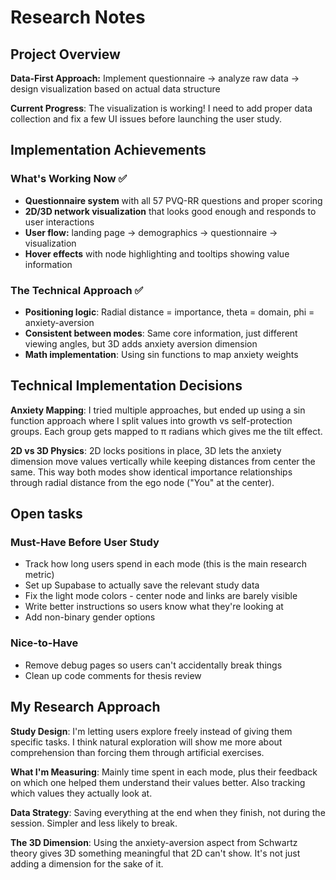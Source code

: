 # Research Notes

## Project Overview

**Data-First Approach:** Implement questionnaire → analyze raw data → design visualization based on actual data structure

**Current Progress**: The visualization is working! I need to add proper data collection and fix a few UI issues before launching the user study.

## Implementation Achievements

### What's Working Now ✅

- **Questionnaire system** with all 57 PVQ-RR questions and proper scoring
- **2D/3D network visualization** that looks good enough and responds to user interactions
- **User flow:** landing page → demographics → questionnaire → visualization
- **Hover effects** with node highlighting and tooltips showing value information

### The Technical Approach ✅

- **Positioning logic**: Radial distance = importance, theta = domain, phi = anxiety-aversion
- **Consistent between modes**: Same core information, just different viewing angles, but 3D adds anxiety aversion dimension
- **Math implementation**: Using sin functions to map anxiety weights

## Technical Implementation Decisions

**Anxiety Mapping**: I tried multiple approaches, but ended up using a sin function approach where I split values into growth vs self-protection groups. Each group gets mapped to π radians which gives me the tilt effect.

**2D vs 3D Physics**: 2D locks positions in place, 3D lets the anxiety dimension move values vertically while keeping distances from center the same. This way both modes show identical importance relationships through radial distance from the ego node ("You" at the center).

## Open tasks

### Must-Have Before User Study

- Track how long users spend in each mode (this is the main research metric)
- Set up Supabase to actually save the relevant study data
- Fix the light mode colors - center node and links are barely visible
- Write better instructions so users know what they're looking at
- Add non-binary gender options

### Nice-to-Have

- Remove debug pages so users can't accidentally break things
- Clean up code comments for thesis review

## My Research Approach

**Study Design**: I'm letting users explore freely instead of giving them specific tasks. I think natural exploration will show me more about comprehension than forcing them through artificial exercises.

**What I'm Measuring**: Mainly time spent in each mode, plus their feedback on which one helped them understand their values better. Also tracking which values they actually look at.

**Data Strategy**: Saving everything at the end when they finish, not during the session. Simpler and less likely to break.

**The 3D Dimension**: Using the anxiety-aversion aspect from Schwartz theory gives 3D something meaningful that 2D can't show. It's not just adding a dimension for the sake of it.
